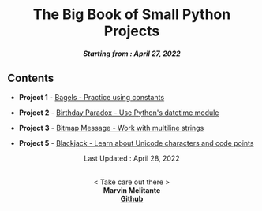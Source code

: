 <h1 align="center"> 
The Big Book of Small Python Projects
</h1>
<h5 align="center">
Starting from : April 27, 2022
</h5>

## Contents

- <b>Project 1</b> - [Bagels - Practice using constants](https://github.com/mK-zero/Big-Book-of-Small-Python-Projects/tree/main/1_bagels)

- <b>Project 2</b> - [Birthday Paradox - Use Python's datetime module](https://github.com/mK-zero/Big-Book-of-Small-Python-Projects/tree/main/2_birthday-paradox)

- <b>Project 3</b> - [Bitmap Message - Work with multiline strings](https://github.com/mK-zero/Big-Book-of-Small-Python-Projects/tree/main/3_bitmap-message)

- <b>Project 5</b> - [Blackjack - Learn about Unicode characters and code points](https://github.com/mK-zero/Big-Book-of-Small-Python-Projects/tree/main/4_blackjack)

<p align="center">
Last Updated : April 28, 2022
</p>

<p align="center">

<br>
< Take care out there >
<br>
<b>Marvin Melitante<b>
<br>
<a href="https://github.com/mK-zero">Github</a>
</p>
